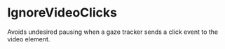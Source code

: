# IgnoreVideoClicks

Avoids undesired pausing when a gaze tracker sends a click event to the video element.

